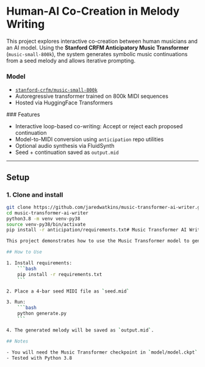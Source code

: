 # Human-AI Co-Creation in Melody Writing

This project explores interactive co-creation between human musicians and an AI model. Using the **Stanford CRFM Anticipatory Music Transformer** (`music-small-800k`), the system generates symbolic music continuations from a seed melody and allows iterative prompting.

### Model
- [`stanford-crfm/music-small-800k`](https://huggingface.co/stanford-crfm/music-small-800k)
- Autoregressive transformer trained on 800k MIDI sequences
- Hosted via HuggingFace Transformers

###️ Features
- Interactive loop-based co-writing: Accept or reject each proposed continuation
- Model-to-MIDI conversion using `anticipation` repo utilities
- Optional audio synthesis via FluidSynth
- Seed + continuation saved as `output.mid`

---

##  Setup

### 1. Clone and install

```bash
git clone https://github.com/jaredwatkins/music-transformer-ai-writer.git
cd music-transformer-ai-writer
python3.8 -m venv venv-py38
source venv-py38/bin/activate
pip install -r anticipation/requirements.txt# Music Transformer AI Writer

This project demonstrates how to use the Music Transformer model to generate melody continuations from a short seed input. It uses Magenta and TensorFlow 1.x.

## How to Use

1. Install requirements:
    ```bash
    pip install -r requirements.txt
    ```

2. Place a 4-bar seed MIDI file as `seed.mid`

3. Run:
    ```bash
    python generate.py
    ```

4. The generated melody will be saved as `output.mid`.

## Notes

- You will need the Music Transformer checkpoint in `model/model.ckpt`
- Tested with Python 3.8
